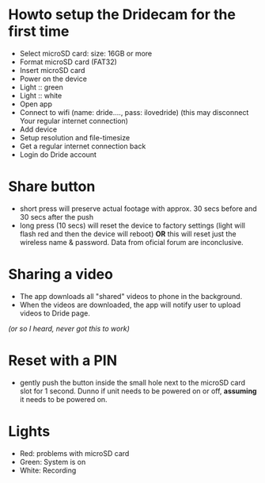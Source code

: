 # Howto setup the Dridecam for the first time

- Select microSD card: size: 16GB or more
- Format microSD card (FAT32)
- Insert microSD card
- Power on the device
- Light :: green
- Light :: white
- Open app
- Connect to wifi (name: dride...., pass: ilovedride) (this may disconnect Your regular internet connection)
- Add device
- Setup resolution and file-timesize
- Get a regular internet connection back
- Login do Dride account

# Share button
- short press will preserve actual footage with approx. 30 secs before and 30 secs after the push
- long press (10 secs) will reset the device to factory settings (light will flash red and then the device will reboot)
           **OR** this will reset just the wireless name & password. Data from oficial forum are inconclusive.

# Sharing a video
- The app downloads all "shared" videos to phone in the background.
- When the videos are downloaded, the app will notify user to upload videos to Dride page.

*(or so I heard, never got this to work)*

# Reset with a PIN
- gently push the button inside the small hole next to the microSD card slot for 1 second. Dunno if unit needs to be powered on or off, **assuming** it needs to be powered on.

# Lights
- Red: problems with microSD card
- Green: System is on
- White: Recording
